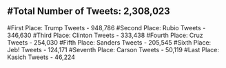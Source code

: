#Total Number of Tweets: 2,308,023 
---
#First Place: Trump Tweets - 948,786
#Second Place: Rubio Tweets - 346,630
#Third Place: Clinton Tweets - 333,438
#Fourth Place: Cruz Tweets - 254,030
#Fifth Place: Sanders Tweets - 205,545
#Sixth Place: Jeb! Tweets - 124,171
#Seventh Place: Carson Tweets - 50,119
#Last Place: Kasich Tweets - 46,224
